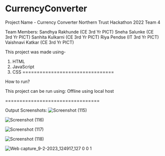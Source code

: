# CurrencyConverter

Project Name - Currency Converter
Northern Trust Hackathon 2022 Team 4

Team Members:
Sandhya Rakhunde (CE 3rd Yr PICT)
Sneha Salunke (CE 3rd Yr PICT)
Sanhita Kulkarni (CE 3rd Yr PICT)
Riya Pendse (IT 3rd Yr PICT)
Vaishnavi Katkar (CE 3rd Yr PICT)

This project was made using-
1) HTML
2) JavaScript
3) CSS
================================

How to run?

This project can be run using:
Offline using local host

=================================


Output Screenshots:
![Screenshot (115)](https://user-images.githubusercontent.com/84397275/217743576-5a5310e6-d32a-4bc7-a1b6-95df3e226029.png)

![Screenshot (116)](https://user-images.githubusercontent.com/84397275/217743681-e8569f97-53f9-4062-aca2-1ec54f95c63a.png)

![Screenshot (117)](https://user-images.githubusercontent.com/84397275/217743771-34c98ef6-f400-4069-85c5-bc59465f25e6.png)

![Screenshot (118)](https://user-images.githubusercontent.com/84397275/217743834-ca4096a6-6351-405c-ab06-4e56dc7f3e83.png)

![Web capture_9-2-2023_124917_127 0 0 1](https://user-images.githubusercontent.com/84397275/217744241-0e61a3e8-bd02-4485-b166-3c43aed7f375.jpeg)
